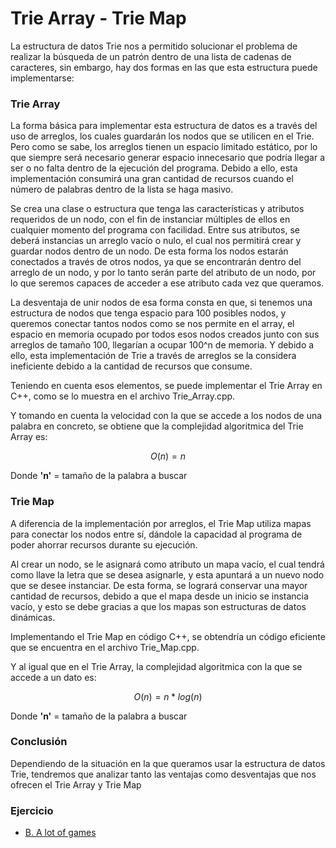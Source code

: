 # Trie Array - Trie Map

La estructura de datos Trie nos a permitido solucionar el problema de realizar la búsqueda de un patrón dentro de una lista de cadenas de caracteres, sin embargo, hay dos formas en las que esta estructura puede implementarse:

### Trie Array

La forma básica para implementar esta estructura de datos es a través del uso de arreglos, los cuales guardarán los nodos que se utilicen en el Trie. Pero como se sabe, los arreglos tienen un espacio limitado estático, por lo que siempre será necesario generar espacio innecesario que podría llegar a ser o no falta dentro de la ejecución del programa. Debido a ello, esta implementación consumirá una gran cantidad de recursos cuando el número de palabras dentro de la lista se haga masivo.

Se crea una clase o estructura que tenga las características y atributos requeridos de un nodo, con el fin de instanciar múltiples de ellos en cualquier momento del programa con facilidad. Entre sus atributos, se deberá instancias un arreglo vacío o nulo, el cual nos permitirá crear y guardar nodos dentro de un nodo. De esta forma los nodos estarán conectados a través de otros nodos, ya que se encontrarán dentro del arreglo de un nodo, y por lo tanto serán parte del atributo de un nodo, por lo que seremos capaces de acceder a ese atributo cada vez que queramos.

La desventaja de unir nodos de esa forma consta en que, si tenemos una estructura de nodos que tenga espacio para 100 posibles nodos, y queremos conectar tantos nodos como se nos permite en el array, el espacio en memoria ocupado por todos esos nodos creados junto con sus arreglos de tamaño 100, llegarían a ocupar 100^n de memoria. Y debido a ello, esta implementación de Trie a través de arreglos se la considera ineficiente debido a la cantidad de recursos que consume.

Teniendo en cuenta esos elementos, se puede implementar el Trie Array en C++, como se lo muestra en el archivo Trie_Array.cpp.

Y tomando en cuenta la velocidad con la que se accede a los nodos de una palabra en concreto, se obtiene que la complejidad algoritmica del Trie Array es:

$$O(n) = n$$

Donde **'n'** = tamaño de la palabra a buscar

### Trie Map

A diferencia de la implementación por arreglos, el Trie Map utiliza mapas para conectar los nodos entre sí, dándole la capacidad al programa de poder ahorrar recursos durante su ejecución.

Al crear un nodo, se le asignará como atributo un mapa vacío, el cual tendrá como llave la letra que se desea asignarle, y esta apuntará a un nuevo nodo que se desee instanciar. De esta forma, se logrará conservar una mayor cantidad de recursos, debido a que el mapa desde un inicio se instancia vacío, y esto se debe gracias a que los mapas son estructuras de datos dinámicas.

Implementando el Trie Map en código C++, se obtendría un código eficiente que se encuentra en el archivo Trie_Map.cpp.

Y al igual que en el Trie Array, la complejidad algoritmica con la que se accede a un dato es:

$$O(n) = n*log(n)$$

Donde **'n'** = tamaño de la palabra a buscar

### Conclusión

Dependiendo de la situación en la que queramos usar la estructura de datos Trie, tendremos que analizar tanto las ventajas como desventajas que nos ofrecen el Trie Array y Trie Map

### Ejercicio

* [B. A lot of games](https://codeforces.com/problemset/problem/455/B)
